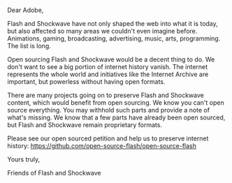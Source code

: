 Dear Adobe,

Flash and Shockwave have not only shaped the web into what it is today, but also affected so many areas we couldn't even imagine before. Animations, gaming, broadcasting, advertising, music, arts, programming. The list is long.

Open sourcing Flash and Shockwave would be a decent thing to do. We don't want to see a big portion of internet history vanish. The internet represents the whole world and initiatives like the Internet Archive are important, but powerless without having open formats.

There are many projects going on to preserve Flash and Shockwave content, which would benefit from open sourcing. We know you can't open source everything. You may withhold such parts and provide a note of what's missing. We know that a few parts have already been open sourced, but Flash and Shockwave remain proprietary formats.

Please see our open sourced petition and help us to preserve internet history: https://github.com/open-source-flash/open-source-flash

Yours truly,

Friends of Flash and Shockwave
